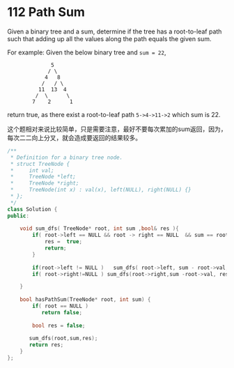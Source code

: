 # 112 Path Sum

Given a binary tree and a sum, determine if the tree has a root-to-leaf path such that adding up all the values along the path equals the given sum.

For example:
Given the below binary tree and `sum = 22`,

```
              5
             / \
            4   8
           /   / \
          11  13  4
         /  \      \
        7    2      1

```

return true, as there exist a root-to-leaf path `5->4->11->2` which sum is 22.

这个题相对来说比较简单，只是需要注意，最好不要每次累加的sum返回，因为，每次二二向上分叉，就会造成要返回的结果较多。

```cpp
/**
 * Definition for a binary tree node.
 * struct TreeNode {
 *     int val;
 *     TreeNode *left;
 *     TreeNode *right;
 *     TreeNode(int x) : val(x), left(NULL), right(NULL) {}
 * };
 */
class Solution {
public:
    
    void sum_dfs( TreeNode* root, int sum ,bool& res ){
        if( root->left == NULL && root -> right == NULL  && sum == root->val ){
            res =  true;
            return;
        } 
        
        if(root->left != NULL )   sum_dfs( root->left, sum - root->val,res );
        if( root->right!=NULL ) sum_dfs(root->right,sum -root->val, res);

    }
    
    bool hasPathSum(TreeNode* root, int sum) {
        if( root == NULL ) 
           return false;
        
        bool res = false;
        
       sum_dfs(root,sum,res);
       return res;
    }
};
```

